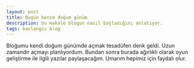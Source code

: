 ```yaml
---
layout: post
title: Bugün benim doğum günüm
description: bu makale blogun nasıl başladığını anlatıyor.
tags: baslangic blog
---
```


Bloğumu kendi doğum günümde açmak tesadüfen denk geldi. Uzun zamandır açmayı planlıyordum.
Bundan sonra burada ağırlıklı olarak oyun geliştirme ile ilgili yazılar paylaşacağım.
Umarım hepimiz için faydalı olur.